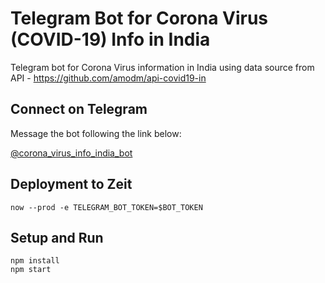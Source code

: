 # Telegram Bot for Corona Virus (COVID-19) Info in India
Telegram bot for Corona Virus information in India using data source from API - https://github.com/amodm/api-covid19-in

## Connect on Telegram

Message the bot following the link below:

[@corona_virus_info_india_bot](https://t.me/corona_virus_info_india_bot)

## Deployment to Zeit

```
now --prod -e TELEGRAM_BOT_TOKEN=$BOT_TOKEN
```

## Setup and Run

```
npm install
npm start
```


